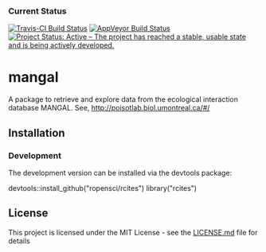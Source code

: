 
### Current Status

[![Travis-CI Build Status](https://travis-ci.org/mangal-wg/rmangal.svg?branch=master)](https://travis-ci.org/mangal-wg/rmangal)
[![AppVeyor Build Status](https://ci.appveyor.com/api/projects/status/github/mangal-wg/rmangal?branch=master&svg=true)](https://ci.appveyor.com/project/mangal-wg/rmangal)
[![Project Status: Active – The project has reached a stable, usable state and is being actively developed.](https://www.repostatus.org/badges/latest/active.svg)](https://www.repostatus.org/#active)

# mangal

A package to retrieve and explore data from the ecological interaction database MANGAL.
See, http://poisotlab.biol.umontreal.ca/#/

## Installation

### Development

The development version can be installed via the devtools package:

devtools::install_github("ropensci/rcites")
library("rcites")


## License

This project is licensed under the MIT License - see the [LICENSE.md](LICENSE.md) file for details
